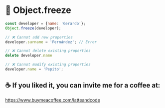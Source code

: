 # 🧊 Object.freeze

```js
const developer = {name: 'Gerardo'};
Object.freeze(developer);

// ❌ Cannot add new properties
developer.surname = 'Fernández'; // Error

// ❌ Cannot delete existing properties
delete developer.name

// ❌ Cannot modify existing properties
developer.name = 'Pepito';
```

## ☕️ If you liked it, you can invite me for a coffee at:

https://www.buymeacoffee.com/latteandcode
